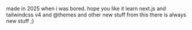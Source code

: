 made in 2025 when i was bored. hope you like it
learn next.js and tailwindcss v4 and @themes and other new stuff from this
there is always new stuff ;)

